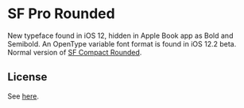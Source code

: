 # SF Pro Rounded
New typeface found in iOS 12, hidden in Apple Book app as Bold and Semibold. An OpenType variable font format is found in iOS 12.2 beta. Normal version of [SF Compact Rounded](../SF%20Compact%20Rounded).

## License
See [here](../README.md#license).
